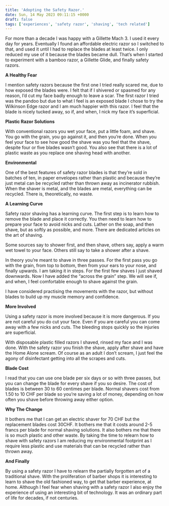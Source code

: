 ```yaml
---
title: 'Adopting the Safety Razor.'
date: Sun, 14 May 2023 09:11:15 +0000
draft: false
tags: ['experiences', 'safety razor', 'shaving', 'tech related']
---
```


For more than a decade I was happy with a Gillette Mach 3. I used it every day for years. Eventually I found an affordable electric razor so I switched to that, and used it until I had to replace the blades at least twice. I only reduced my use of it because the blades became dull. That’s when I started to experiment with a bamboo razor, a Gillette Glide, and finally safety razors. 

**A Healthy Fear**

I mention safety razors because the first one I tried really scared me, due to how exposed the blades were. I felt that if I shivered or spasmed for any reason, I’d cut my face badly enough to leave a scar. The first razor I tried was the pandoo but due to what I feel is an exposed blade I chose to try the Wilkinson Edge razor and I am much happier with this razor. I feel that the blade is nicely tucked away, so if, and when, I nick my face it’s superficial. 

**Plastic Razor Solutions**

With conventional razors you wet your face, put a little foam, and shave. You go with the grain, you go against it, and then you’re done. When you feel your face to see how good the shave was you feel that the shave, despite four or five blades wasn’t good. You also see that there is a lot of plastic waste as you replace one shaving head with another. 

**Environmental**

One of the best features of safety razor blades is that they’re sold in batches of ten, in paper envelopes rather than plastic and because they’re just metal can be recycled rather than thrown away as incinerator rubbish. When the shaver is metal, and the blades are metal, everything can be recycled. There is, theoretically, no waste.

**A Learning Curve**

Safety razor shaving has a learning curve. The first step is to learn how to remove the blade and place it correctly. You then need to learn how to prepare your face to avoid nicks and cuts. Lather on the soap, and then shave, but as softly as possible, and more. There are dedicated articles on the art of shaving. 

Some sources say to shower first, and then shave, others say, apply a warm wet towel to your face. Others still say to take a shower after a shave. 

In theory you’re meant to shave in three passes. For the first pass you go with the grain, from top to bottom, then from your ears to your nose, and finally upwards. I am taking it in steps. For the first few shaves I just shaved downwards. Now I have added the “across the grain” step. We will see if, and when, I feel comfortable enough to shave against the grain. 

I have considered practising the movements with the razor, but without blades to build up my muscle memory and confidence. 

**More Involved**

Using a safety razor is more involved because it is more dangerous. If you are not careful you do cut your face. Even if you are careful you can come away with a few nicks and cuts. The bleeding stops quickly so the injuries are superficial. 

With disposable plastic filled razors I shaved, rinsed my face and I was done. With the safety razor you finish the shave, apply after shave and have the Home Alone scream. Of course as an adult I don’t scream, I just feel the agony of disinfectant getting into all the scrapes and cuts. 

**Blade Cost**

I read that you can use one blade per six days or so with three passes, but you can change the blade for every shave if you so desire. The cost of blades is between 30 to 60 centimes per blade. Normal shavers cost from 1.50 to 10 CHF per blade so you’re saving a lot of money, depending on how often you shave before throwing away either option. 

**Why The Change**

It bothers me that I can get an electric shaver for 70 CHF but the replacement blades cost 30CHF. It bothers me that it costs around 2-5 francs per blade for normal shaving solutions. It also bothers me that there is so much plastic and other waste. By taking the time to relearn how to shave with safety razors I am reducing my environmental footprint as I require less plastic and use materials that can be recycled rather than thrown away. 

**And Finally**

By using a safety razor I have to relearn the partially forgotten art of a traditional shave. With the proliferation of barber shops it is interesting to learn to shave the old fashioned way, to get that barber experience, at home. Although I feel fear when shaving with a safety razor I also enjoy the experience of using an interesting bit of technology. It was an ordinary part of life for decades, if not centuries.